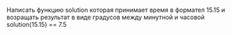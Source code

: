 Написать функцию solution которая принимает время в формател 15.15 и возращать результат в виде градусов между минутной и часовой
solution(15.15) == 7.5